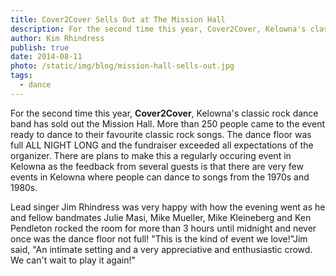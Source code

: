 ```yaml
---
title: Cover2Cover Sells Out at The Mission Hall
description: For the second time this year, Cover2Cover, Kelowna's classic rock dance band has sold out the Mission Hall.
author: Kim Rhindress
publish: true
date: 2014-08-11
photo: /static/img/blog/mission-hall-sells-out.jpg
tags:
  - dance
---
```


For the second time this year, **Cover2Cover**, Kelowna's classic rock dance band has sold out the Mission Hall. More than 250 people came to the event ready to dance to their favourite classic rock songs. The dance floor was full ALL NIGHT LONG and the fundraiser exceeded all expectations of the organizer. There are plans to make this a regularly occuring event in Kelowna as the feedback from several guests is that there are very few events in Kelowna where people can dance to songs from the 1970s and 1980s.

Lead singer Jim Rhindress was very happy with how the evening went as he and fellow bandmates Julie Masi, Mike Mueller, Mike Kleineberg and Ken Pendleton rocked the room for more than 3 hours until midnight and never once was the dance floor not full! "This is the kind of event we love!"Jim said, "An intimate setting and a very appreciative and enthusiastic crowd. We can't wait to play it again!"
